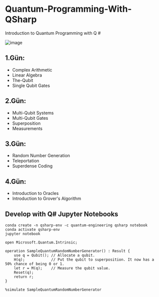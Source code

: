 # Quantum-Programming-With-QSharp
Introduction to Quantum Programming with Q #

![image](https://user-images.githubusercontent.com/5441882/115098833-f60e8b80-9f3a-11eb-985e-eeee6c73b52c.png)


## 1.Gün:
- Complex Arithmetic
- Linear Algebra
- The-Qubit
- Single Qubit Gates

## 2.Gün:
- Multi-Qubit Systems
- Multi-Qubit Gates
- Superposition
- Measurements

## 3.Gün:
- Random Number Generation
- Teleportation
- Superdense Coding

## 4.Gün:
- Introduction to Oracles
- Introduction to Grover's Algorithm


## Develop with Q# Jupyter Notebooks
```
conda create -n qsharp-env -c quantum-engineering qsharp notebook
conda activate qsharp-env
jupyter notebook
```

```qsharp
open Microsoft.Quantum.Intrinsic;

operation SampleQuantumRandomNumberGenerator() : Result {
    use q = Qubit(); // Allocate a qubit.
    H(q);            // Put the qubit to superposition. It now has a 50% chance of being 0 or 1.
    let r = M(q);    // Measure the qubit value.
    Reset(q);
    return r;
}

%simulate SampleQuantumRandomNumberGenerator 
```





